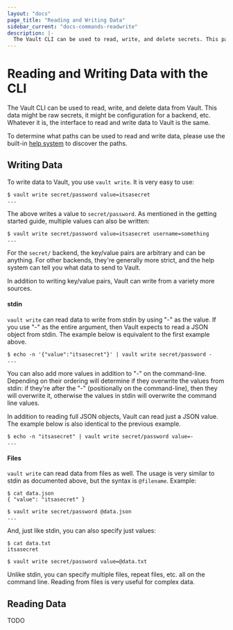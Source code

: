 ```yaml
---
layout: "docs"
page_title: "Reading and Writing Data"
sidebar_current: "docs-commands-readwrite"
description: |-
  The Vault CLI can be used to read, write, and delete secrets. This page documents how to do this.
---
```


# Reading and Writing Data with the CLI

The Vault CLI can be used to read, write, and delete data from Vault.
This data might be raw secrets, it might be configuration for
a backend, etc. Whatever it is, the interface to read and write data
to Vault is the same.

To determine what paths can be used to read and write data,
please use the built-in [help system](/docs/commands/help.html)
to discover the paths.

## Writing Data

To write data to Vault, you use `vault write`. It is very easy to use:

```
$ vault write secret/password value=itsasecret
...
```

The above writes a value to `secret/password`. As mentioned in the getting
started guide, multiple values can also be written:

```
$ vault write secret/password value=itsasecret username=something
...
```

For the `secret/` backend, the key/value pairs are arbitrary and can be
anything. For other backends, they're generally more strict, and the
help system can tell you what data to send to Vault.

In addition to writing key/value pairs, Vault can write from a variety
more sources.

#### stdin

`vault write` can read data to write from stdin by using "-" as the value.
If you use "-" as the entire argument, then Vault expects to read a JSON
object from stdin. The example below is equivalent to the first example
above.

```
$ echo -n '{"value":"itsasecret"}' | vault write secret/password -
...
```

You can also add more values in addition to "-" on the command-line.
Depending on their ordering will determine if they overwrite the values
from stdin: if they're after the "-" (positionally on the command-line),
then they will overwrite it, otherwise the values in stdin will overwrite
the command line values.

In addition to reading full JSON objects, Vault can read just a JSON
value. The example below is also identical to the previous example.

```
$ echo -n "itsasecret" | vault write secret/password value=-
...
```

#### Files

`vault write` can read data from files as well. The usage is very similar
to stdin as documented above, but the syntax is `@filename`. Example:

```
$ cat data.json
{ "value": "itsasecret" }

$ vault write secret/password @data.json
...
```

And, just like stdin, you can also specify just values:

```
$ cat data.txt
itsasecret

$ vault write secret/password value=@data.txt
```

Unlike stdin, you can specify multiple files, repeat files, etc. all
on the command line. Reading from files is very useful for complex data.

## Reading Data

TODO

